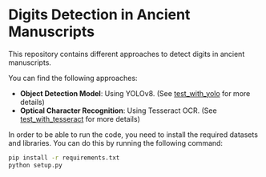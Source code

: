 # Digits Detection in Ancient Manuscripts

This repository contains different approaches to detect digits in ancient manuscripts.

You can find the following approaches:
- **Object Detection Model**: Using YOLOv8. (See [test_with_yolo](test_with_yolo/README.md) for more details)
- **Optical Character Recognition**: Using Tesseract OCR. (See [test_with_tesseract](test_with_tesseract/README.md) for more details)

In order to be able to run the code, you need to install the required datasets and libraries. You can do this by running the following command:

```bash
pip install -r requirements.txt
python setup.py
```